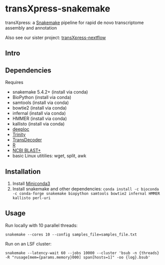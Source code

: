 # transXpress-snakemake
transXpress: a [Snakemake](https://snakemake.readthedocs.io/en/stable/) pipeline for rapid de novo transcriptome assembly and annotation

Also see our sister project: [transXpress-nextflow](https://github.com/transXpress/transXpress-nextflow)

## Intro

## Dependencies

Requires
* snakemake 5.4.2+ (install via conda)
* BioPython (install via conda)
* samtools (install via conda)
* bowtie2 (install via conda)
* infernal (install via conda)
* HMMER (install via conda)
* kallisto (install via conda)
* [deeploc](http://www.cbs.dtu.dk/cgi-bin/nph-sw_request?deeploc)
* [Trinity](https://github.com/trinityrnaseq/trinityrnaseq/releases)
* [TransDecoder](https://github.com/TransDecoder/TransDecoder/releases)
* [R](https://www.r-project.org)
* [NCBI BLAST+](ftp://ftp.ncbi.nlm.nih.gov/blast/executables/blast+/LATEST/)
* basic Linux utitilies: wget, split, awk

## Installation

1. Install [Miniconda3](https://conda.io/en/latest/miniconda.html)
2. Install snakemake and other dependencies:
```conda install -c bioconda -c conda-forge snakemake biopython samtools bowtie2 infernal HMMER kallisto perl-uri```

## Usage

Run locally with 10 parallel threads:
~~~~
snakemake --cores 10 --config samples_file=samples_file.txt
~~~~

Run on an LSF cluster:
~~~~
snakemake --latency-wait 60 --jobs 10000 --cluster 'bsub -n {threads} -R "rusage[mem={params.memory}000] span[hosts=1]" -oo {log}.bsub'
~~~~

